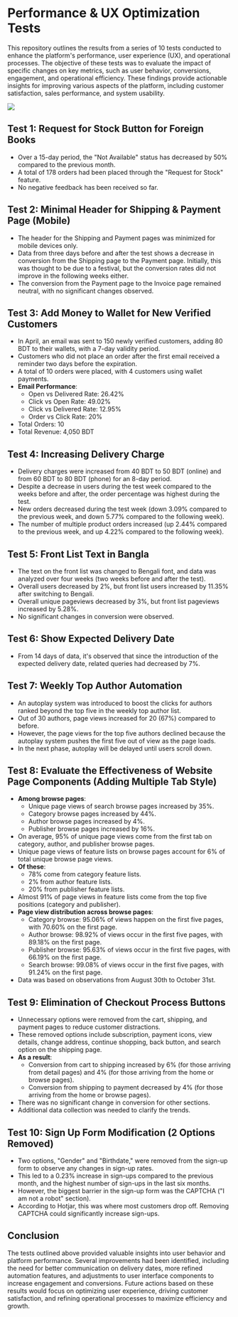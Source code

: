 # Performance & UX Optimization Tests

This repository outlines the results from a series of 10 tests conducted to enhance the platform's performance, user experience (UX), and operational processes. The objective of these tests was to evaluate the impact of specific changes on key metrics, such as user behavior, conversions, engagement, and operational efficiency. These findings provide actionable insights for improving various aspects of the platform, including customer satisfaction, sales performance, and system usability.

[<img src='https://sharminhossainbd.github.io/Performance-UX-Optimization-Tests/UX.jpg'>](https://sharminhossainbd.github.io/Performance-UX-Optimization-Tests/UX.jpg)

## Test 1: Request for Stock Button for Foreign Books
- Over a 15-day period, the "Not Available" status has decreased by 50% compared to the previous month.
- A total of 178 orders had been placed through the "Request for Stock" feature.
- No negative feedback has been received so far.

## Test 2: Minimal Header for Shipping & Payment Page (Mobile)
- The header for the Shipping and Payment pages was minimized for mobile devices only.
- Data from three days before and after the test shows a decrease in conversion from the Shipping page to the Payment page. Initially, this was thought to be due to a festival, but the conversion rates did not improve in the following weeks either.
- The conversion from the Payment page to the Invoice page remained neutral, with no significant changes observed.

## Test 3: Add Money to Wallet for New Verified Customers
- In April, an email was sent to 150 newly verified customers, adding 80 BDT to their wallets, with a 7-day validity period.
- Customers who did not place an order after the first email received a reminder two days before the expiration.
- A total of 10 orders were placed, with 4 customers using wallet payments.
- **Email Performance**:
  - Open vs Delivered Rate: 26.42%
  - Click vs Open Rate: 49.02%
  - Click vs Delivered Rate: 12.95%
  - Order vs Click Rate: 20%
- Total Orders: 10
- Total Revenue: 4,050 BDT

## Test 4: Increasing Delivery Charge
- Delivery charges were increased from 40 BDT to 50 BDT (online) and from 60 BDT to 80 BDT (phone) for an 8-day period.
- Despite a decrease in users during the test week compared to the weeks before and after, the order percentage was highest during the test.
- New orders decreased during the test week (down 3.09% compared to the previous week, and down 5.77% compared to the following week).
- The number of multiple product orders increased (up 2.44% compared to the previous week, and up 4.22% compared to the following week).

## Test 5: Front List Text in Bangla
- The text on the front list was changed to Bengali font, and data was analyzed over four weeks (two weeks before and after the test).
- Overall users decreased by 2%, but front list users increased by 11.35% after switching to Bengali.
- Overall unique pageviews decreased by 3%, but front list pageviews increased by 5.28%.
- No significant changes in conversion were observed.

## Test 6: Show Expected Delivery Date

- From 14 days of data, it's observed that since the introduction of the expected delivery date, related queries had decreased by 7%.

## Test 7: Weekly Top Author Automation

- An autoplay system was introduced to boost the clicks for authors ranked beyond the top five in the weekly top author list. 
- Out of 30 authors, page views increased for 20 (67%) compared to before.
- However, the page views for the top five authors declined because the autoplay system pushes the first five out of view as the page loads.
- In the next phase, autoplay will be delayed until users scroll down.

## Test 8: Evaluate the Effectiveness of Website Page Components (Adding Multiple Tab Style)
- **Among browse pages**:
  - Unique page views of search browse pages increased by 35%.
  - Category browse pages increased by 44%.
  - Author browse pages increased by 4%.
  - Publisher browse pages increased by 16%.
- On average, 95% of unique page views come from the first tab on category, author, and publisher browse pages.
- Unique page views of feature lists on browse pages account for 6% of total unique browse page views.
- **Of these**:
  - 78% come from category feature lists.
  - 2% from author feature lists.
  - 20% from publisher feature lists.
- Almost 91% of page views in feature lists come from the top five positions (category and publisher).
- **Page view distribution across browse pages**:
  - Category browse: 95.06% of views happen on the first five pages, with 70.60% on the first page.
  - Author browse: 98.92% of views occur in the first five pages, with 89.18% on the first page.
  - Publisher browse: 95.63% of views occur in the first five pages, with 66.19% on the first page.
  - Search browse: 99.08% of views occur in the first five pages, with 91.24% on the first page.
- Data was based on observations from August 30th to October 31st.

## Test 9: Elimination of Checkout Process Buttons
- Unnecessary options were removed from the cart, shipping, and payment pages to reduce customer distractions.
- These removed options include subscription, payment icons, view details, change address, continue shopping, back button, and search option on the shipping page.
- **As a result**:
  - Conversion from cart to shipping increased by 6% (for those arriving from detail pages) and 4% (for those arriving from the home or browse pages).
  - Conversion from shipping to payment decreased by 4% (for those arriving from the home or browse pages).
- There was no significant change in conversion for other sections.
- Additional data collection was needed to clarify the trends.

## Test 10: Sign Up Form Modification (2 Options Removed)
- Two options, "Gender" and "Birthdate," were removed from the sign-up form to observe any changes in sign-up rates.
- This led to a 0.23% increase in sign-ups compared to the previous month, and the highest number of sign-ups in the last six months.
- However, the biggest barrier in the sign-up form was the CAPTCHA ("I am not a robot" section).
- According to Hotjar, this was where most customers drop off. Removing CAPTCHA could significantly increase sign-ups.

## Conclusion
The tests outlined above provided valuable insights into user behavior and platform performance. Several improvements had been identified, including the need for better communication on delivery dates, more refined automation features, and adjustments to user interface components to increase engagement and conversions. Future actions based on these results would focus on optimizing user experience, driving customer satisfaction, and refining operational processes to maximize efficiency and growth.
